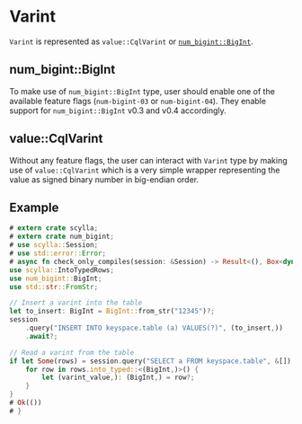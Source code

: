 # Varint
`Varint` is represented as `value::CqlVarint` or [`num_bigint::BigInt`](https://docs.rs/num-bigint/0.4.0/num_bigint/struct.BigInt.html).

## num_bigint::BigInt

To make use of `num_bigint::BigInt` type, user should enable one of the available feature flags (`num-bigint-03` or `num-bigint-04`). They enable support for `num_bigint::BigInt` v0.3 and v0.4 accordingly.

## value::CqlVarint

Without any feature flags, the user can interact with `Varint` type by making use of `value::CqlVarint` which
is a very simple wrapper representing the value as signed binary number in big-endian order.

## Example

```rust
# extern crate scylla;
# extern crate num_bigint;
# use scylla::Session;
# use std::error::Error;
# async fn check_only_compiles(session: &Session) -> Result<(), Box<dyn Error>> {
use scylla::IntoTypedRows;
use num_bigint::BigInt;
use std::str::FromStr;

// Insert a varint into the table
let to_insert: BigInt = BigInt::from_str("12345")?;
session
    .query("INSERT INTO keyspace.table (a) VALUES(?)", (to_insert,))
    .await?;

// Read a varint from the table
if let Some(rows) = session.query("SELECT a FROM keyspace.table", &[]).await?.rows {
    for row in rows.into_typed::<(BigInt,)>() {
        let (varint_value,): (BigInt,) = row?;
    }
}
# Ok(())
# }
```